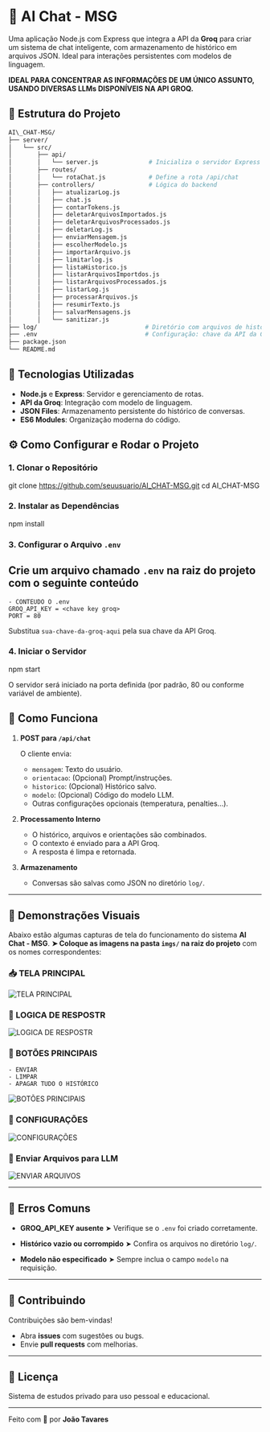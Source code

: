 # 🧠 AI Chat - MSG

Uma aplicação Node.js com Express que integra a API da **Groq** para criar um sistema de chat inteligente, com armazenamento de histórico em arquivos JSON. Ideal para interações persistentes com modelos de linguagem.

**IDEAL PARA CONCENTRAR AS INFORMAÇÕES DE UM ÚNICO ASSUNTO, USANDO DIVERSAS LLMs DISPONÍVEIS NA API GROQ.**

## 📁 Estrutura do Projeto

````bash
AI\_CHAT-MSG/
├── server/
│   └── src/
│       ├── api/
│       │   └── server.js              # Inicializa o servidor Express
│       ├── routes/
│       │   └── rotaChat.js            # Define a rota /api/chat
│       ├── controllers/               # Lógica do backend
│       │   ├── atualizarLog.js
│       │   ├── chat.js
│       │   ├── contarTokens.js
│       │   ├── deletarArquivosImportados.js
│       │   ├── deletarArquivosProcessados.js
│       │   ├── deletarLog.js
│       │   ├── enviarMensagem.js
│       │   ├── escolherModelo.js
│       │   ├── importarArquivo.js
│       │   ├── limitarlog.js
│       │   ├── listaHistorico.js
│       │   ├── listarArquivosImportdos.js
│       │   ├── listarArquivosProcessados.js
│       │   ├── listarLog.js
│       │   ├── processarArquivos.js
│       │   ├── resumirTexto.js
│       │   ├── salvarMensagens.js
│       │   └── sanitizar.js
├── log/                              # Diretório com arquivos de histórico (JSON)
├── .env                              # Configuração: chave da API da Groq, etc.
├── package.json
└── README.md
````

## 🚀 Tecnologias Utilizadas

- **Node.js** e **Express**: Servidor e gerenciamento de rotas.
- **API da Groq**: Integração com modelo de linguagem.
- **JSON Files**: Armazenamento persistente do histórico de conversas.
- **ES6 Modules**: Organização moderna do código.

## ⚙️ Como Configurar e Rodar o Projeto

### 1. Clonar o Repositório

git clone <https://github.com/seuusuario/AI_CHAT-MSG.git>
cd AI_CHAT-MSG

### 2. Instalar as Dependências

npm install

### 3. Configurar o Arquivo `.env`

## Crie um arquivo chamado `.env` na raiz do projeto com o seguinte conteúdo

    - CONTEUDO O .env
    GROQ_API_KEY = <chave key groq>
    PORT = 80
Substitua `sua-chave-da-groq-aqui` pela sua chave da API Groq.

### 4. Iniciar o Servidor
  
  npm start

O servidor será iniciado na porta definida (por padrão, 80 ou conforme variável de ambiente).

## 💬 Como Funciona

1. **POST para `/api/chat`**

   O cliente envia:

   - `mensagem`: Texto do usuário.
   - `orientacao`: (Opcional) Prompt/instruções.
   - `historico`: (Opcional) Histórico salvo.
   - `modelo`: (Opcional) Código do modelo LLM.
   - Outras configurações opcionais (temperatura, penalties...).

2. **Processamento Interno**

   - O histórico, arquivos e orientações são combinados.
   - O contexto é enviado para a API Groq.
   - A resposta é limpa e retornada.

3. **Armazenamento**

   - Conversas são salvas como JSON no diretório `log/`.

---

## 📸 Demonstrações Visuais

Abaixo estão algumas capturas de tela do funcionamento do sistema **AI Chat - MSG**.
**➤ Coloque as imagens na pasta `imgs/` na raiz do projeto** com os nomes correspondentes:

### 📥 TELA PRINCIPAL

![TELA PRINCIPAL](./imgs/index.png)

### 🧠 LOGICA DE RESPOSTR

![LOGICA DE RESPOSTR](./imgs/logicaDeResposta.png)

### 🧾 BOTÕES PRINCIPAIS

    - ENVIAR
    - LIMPAR
    - APAGAR TUDO O HISTÓRICO

![BOTÕES PRINCIPAIS](./imgs/btnsAcaoPrincipal.png)

### 📂 CONFIGURAÇÕES

![CONFIGURAÇÕES](./imgs/configuracoes.png)

### 🧹 Enviar Arquivos para LLM

![ENVIAR ARQUIVOS](./imgs/arquivos.png)

---

## 🐞 Erros Comuns

- **GROQ\_API\_KEY ausente**
  ➤ Verifique se o `.env` foi criado corretamente.

- **Histórico vazio ou corrompido**
  ➤ Confira os arquivos no diretório `log/`.

- **Modelo não especificado**
  ➤ Sempre inclua o campo `modelo` na requisição.

---

## 🤝 Contribuindo

Contribuições são bem-vindas!

- Abra **issues** com sugestões ou bugs.
- Envie **pull requests** com melhorias.

---

## 📄 Licença

Sistema de estudos privado para uso pessoal e educacional.

---

Feito com 💬 por **João Tavares**
